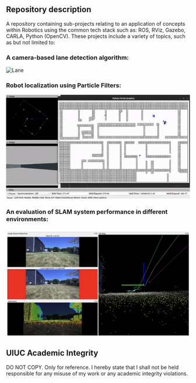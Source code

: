 ## Repository description

A repository containing sub-projects relating to an application of concepts within Robotics using the common tech stack such as: ROS, RViz, Gazebo, CARLA, Python (OpenCV). These projects include a variety of topics, such as but not limited to:

### A camera-based lane detection algorithm:

![Lane](./docs/lane.gif)

### Robot localization using Particle Filters:

![MCL](./docs/MCL.gif)

### An evaluation of SLAM system performance in different environments:

![slam](./docs/slam.png)


## UIUC Academic Integrity

DO NOT COPY. Only for reference. I hereby state that I shall not be held responsible for any misuse of my work or any academic integrity violations.
